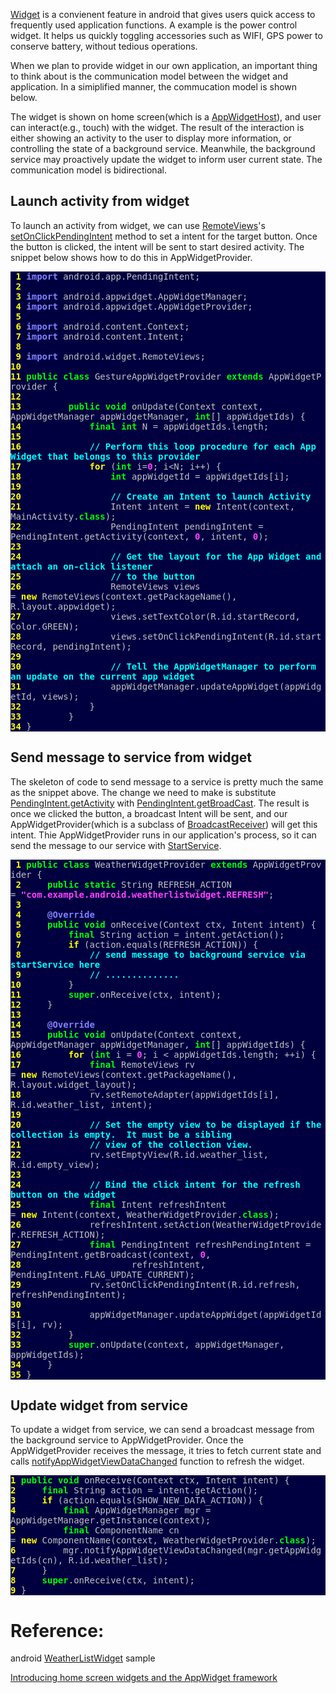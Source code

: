 [Widget](http://developer.android.com/guide/topics/appwidgets/index.html) is a convienent feature in android that gives users quick access to frequently used application functions. A example is the power control widget. It helps us quickly toggling accessories such as WIFI, GPS power to conserve battery, without tedious operations.

When we plan to provide widget in our own application, an important thing to think about is the communication model between the widget and application. In a simiplified manner, the commucation model is shown below.

The widget is shown on home screen(which is a [AppWidgetHost](https://developer.android.com/reference/android/appwidget/AppWidgetHost.html)), and user can interact(e.g., touch) with the widget. The result of the interaction is either showing an activity to the user to display more information, or controlling the state of a background service. Meanwhile, the background service may proactively update the widget to inform user current state. The communication model is bidirectional.

## Launch activity from widget
To launch an activity from widget, we can use [RemoteViews](https://developer.android.com/reference/android/widget/RemoteViews.html)'s [setOnClickPendingIntent](https://developer.android.com/reference/android/widget/RemoteViews.html#setOnClickPendingIntent(int,%20android.app.PendingIntent)) method to set a intent for the target button. Once the button is clicked, the intent will be sent to start desired activity. The snippet below shows how to do this in AppWidgetProvider.


<div style="background-color: #000040; color: silver;">
<font face="monospace">
<font color="#ffff00"><b>&nbsp;1&nbsp;</b></font><font color="#8080ff"><b>import</b></font>&nbsp;android.app.PendingIntent;<br>
<font color="#ffff00"><b>&nbsp;2&nbsp;</b></font><br>
<font color="#ffff00"><b>&nbsp;3&nbsp;</b></font><font color="#8080ff"><b>import</b></font>&nbsp;android.appwidget.AppWidgetManager;<br>
<font color="#ffff00"><b>&nbsp;4&nbsp;</b></font><font color="#8080ff"><b>import</b></font>&nbsp;android.appwidget.AppWidgetProvider;<br>
<font color="#ffff00"><b>&nbsp;5&nbsp;</b></font><br>
<font color="#ffff00"><b>&nbsp;6&nbsp;</b></font><font color="#8080ff"><b>import</b></font>&nbsp;android.content.Context;<br>
<font color="#ffff00"><b>&nbsp;7&nbsp;</b></font><font color="#8080ff"><b>import</b></font>&nbsp;android.content.Intent;<br>
<font color="#ffff00"><b>&nbsp;8&nbsp;</b></font><br>
<font color="#ffff00"><b>&nbsp;9&nbsp;</b></font><font color="#8080ff"><b>import</b></font>&nbsp;android.widget.RemoteViews;<br>
<font color="#ffff00"><b>10&nbsp;</b></font><br>
<font color="#ffff00"><b>11&nbsp;</b></font><font color="#00ff00"><b>public</b></font>&nbsp;<font color="#00ff00"><b>class</b></font>&nbsp;GestureAppWidgetProvider&nbsp;<font color="#00ff00"><b>extends</b></font>&nbsp;AppWidgetProvider {<br>
<font color="#ffff00"><b>12&nbsp;</b></font><br>
<font color="#ffff00"><b>13&nbsp;</b></font>&nbsp;&nbsp;&nbsp;&nbsp;&nbsp;&nbsp;&nbsp;&nbsp;<font color="#00ff00"><b>public</b></font>&nbsp;<font color="#00ff00"><b>void</b></font>&nbsp;onUpdate(Context context, AppWidgetManager appWidgetManager,&nbsp;<font color="#00ff00"><b>int</b></font>[]&nbsp;appWidgetIds)&nbsp;{<br>
<font color="#ffff00"><b>14&nbsp;</b></font>&nbsp;&nbsp;&nbsp;&nbsp;&nbsp;&nbsp;&nbsp;&nbsp;&nbsp;&nbsp;&nbsp;&nbsp;<font color="#00ff00"><b>final</b></font>&nbsp;<font color="#00ff00"><b>int</b></font>&nbsp;N = appWidgetIds.length;<br>
<font color="#ffff00"><b>15&nbsp;</b></font><br>
<font color="#ffff00"><b>16&nbsp;</b></font>&nbsp;&nbsp;&nbsp;&nbsp;&nbsp;&nbsp;&nbsp;&nbsp;&nbsp;&nbsp;&nbsp;&nbsp;<font color="#00ffff"><b>// Perform this loop procedure for each App Widget that belongs to this provider</b></font><br>
<font color="#ffff00"><b>17&nbsp;</b></font>&nbsp;&nbsp;&nbsp;&nbsp;&nbsp;&nbsp;&nbsp;&nbsp;&nbsp;&nbsp;&nbsp;&nbsp;<font color="#ffff00"><b>for</b></font>&nbsp;(<font color="#00ff00"><b>int</b></font>&nbsp;i=<font color="#ff40ff"><b>0</b></font>; i&lt;N; i++)&nbsp;{<br>
<font color="#ffff00"><b>18&nbsp;</b></font>&nbsp;&nbsp;&nbsp;&nbsp;&nbsp;&nbsp;&nbsp;&nbsp;&nbsp;&nbsp;&nbsp;&nbsp;&nbsp;&nbsp;&nbsp;&nbsp;<font color="#00ff00"><b>int</b></font>&nbsp;appWidgetId = appWidgetIds[i];<br>
<font color="#ffff00"><b>19&nbsp;</b></font><br>
<font color="#ffff00"><b>20&nbsp;</b></font>&nbsp;&nbsp;&nbsp;&nbsp;&nbsp;&nbsp;&nbsp;&nbsp;&nbsp;&nbsp;&nbsp;&nbsp;&nbsp;&nbsp;&nbsp;&nbsp;<font color="#00ffff"><b>// Create an Intent to launch Activity</b></font><br>
<font color="#ffff00"><b>21&nbsp;</b></font>&nbsp;&nbsp;&nbsp;&nbsp;&nbsp;&nbsp;&nbsp;&nbsp;&nbsp;&nbsp;&nbsp;&nbsp;&nbsp;&nbsp;&nbsp;&nbsp;Intent intent =&nbsp;<font color="#ffff00"><b>new</b></font>&nbsp;Intent(context, MainActivity.<font color="#00ff00"><b>class</b></font>);<br>
<font color="#ffff00"><b>22&nbsp;</b></font>&nbsp;&nbsp;&nbsp;&nbsp;&nbsp;&nbsp;&nbsp;&nbsp;&nbsp;&nbsp;&nbsp;&nbsp;&nbsp;&nbsp;&nbsp;&nbsp;PendingIntent pendingIntent = PendingIntent.getActivity(context,&nbsp;<font color="#ff40ff"><b>0</b></font>, intent,&nbsp;<font color="#ff40ff"><b>0</b></font>);<br>
<font color="#ffff00"><b>23&nbsp;</b></font><br>
<font color="#ffff00"><b>24&nbsp;</b></font>&nbsp;&nbsp;&nbsp;&nbsp;&nbsp;&nbsp;&nbsp;&nbsp;&nbsp;&nbsp;&nbsp;&nbsp;&nbsp;&nbsp;&nbsp;&nbsp;<font color="#00ffff"><b>// Get the layout for the App Widget and attach an on-click listener</b></font><br>
<font color="#ffff00"><b>25&nbsp;</b></font>&nbsp;&nbsp;&nbsp;&nbsp;&nbsp;&nbsp;&nbsp;&nbsp;&nbsp;&nbsp;&nbsp;&nbsp;&nbsp;&nbsp;&nbsp;&nbsp;<font color="#00ffff"><b>// to the button</b></font><br>
<font color="#ffff00"><b>26&nbsp;</b></font>&nbsp;&nbsp;&nbsp;&nbsp;&nbsp;&nbsp;&nbsp;&nbsp;&nbsp;&nbsp;&nbsp;&nbsp;&nbsp;&nbsp;&nbsp;&nbsp;RemoteViews views =&nbsp;<font color="#ffff00"><b>new</b></font>&nbsp;RemoteViews(context.getPackageName(), R.layout.appwidget);<br>
<font color="#ffff00"><b>27&nbsp;</b></font>&nbsp;&nbsp;&nbsp;&nbsp;&nbsp;&nbsp;&nbsp;&nbsp;&nbsp;&nbsp;&nbsp;&nbsp;&nbsp;&nbsp;&nbsp;&nbsp;views.setTextColor(R.id.startRecord, Color.GREEN);<br>
<font color="#ffff00"><b>28&nbsp;</b></font>&nbsp;&nbsp;&nbsp;&nbsp;&nbsp;&nbsp;&nbsp;&nbsp;&nbsp;&nbsp;&nbsp;&nbsp;&nbsp;&nbsp;&nbsp;&nbsp;views.setOnClickPendingIntent(R.id.startRecord, pendingIntent);<br>
<font color="#ffff00"><b>29&nbsp;</b></font><br>
<font color="#ffff00"><b>30&nbsp;</b></font>&nbsp;&nbsp;&nbsp;&nbsp;&nbsp;&nbsp;&nbsp;&nbsp;&nbsp;&nbsp;&nbsp;&nbsp;&nbsp;&nbsp;&nbsp;&nbsp;<font color="#00ffff"><b>// Tell the AppWidgetManager to perform an update on the current app widget</b></font><br>
<font color="#ffff00"><b>31&nbsp;</b></font>&nbsp;&nbsp;&nbsp;&nbsp;&nbsp;&nbsp;&nbsp;&nbsp;&nbsp;&nbsp;&nbsp;&nbsp;&nbsp;&nbsp;&nbsp;&nbsp;appWidgetManager.updateAppWidget(appWidgetId, views);<br>
<font color="#ffff00"><b>32&nbsp;</b></font>&nbsp;&nbsp;&nbsp;&nbsp;&nbsp;&nbsp;&nbsp;&nbsp;&nbsp;&nbsp;&nbsp;&nbsp;}<br>
<font color="#ffff00"><b>33&nbsp;</b></font>&nbsp;&nbsp;&nbsp;&nbsp;&nbsp;&nbsp;&nbsp;&nbsp;}<br>
<font color="#ffff00"><b>34&nbsp;</b></font>}<br>
</font>
</div>

## Send message to service from widget

The skeleton of code to send message to a service is pretty much the same as the snippet above. The change we need to make is substitute [PendingIntent.getActivity](http://developer.android.com/reference/android/app/PendingIntent.html#getActivity(android.content.Context,%20int,%20android.content.Intent,%20int)) with [PendingIntent.getBroadCast](http://developer.android.com/reference/android/app/PendingIntent.html#getBroadcast(android.content.Context,%20int,%20android.content.Intent,%20int)). The result is once we clicked the button, a broadcast Intent will be sent, and our AppWidgetProvider(which is a subclass of [BroadcastReceiver](https://developer.android.com/reference/android/content/BroadcastReceiver.html)) will get this intent. Thie AppWidgetProvider runs in our application's process, so it can send the message to our service with [StartService](https://developer.android.com/reference/android/content/Context.html#startService(android.content.Intent)).

<div style="background-color: #000040; color: silver;">
<font face="monospace">
<font color="#ffff00"><b>&nbsp;1&nbsp;</b></font><font color="#00ff00"><b>public</b></font>&nbsp;<font color="#00ff00"><b>class</b></font>&nbsp;WeatherWidgetProvider&nbsp;<font color="#00ff00"><b>extends</b></font>&nbsp;AppWidgetProvider {<br>
<font color="#ffff00"><b>&nbsp;2&nbsp;</b></font>&nbsp;&nbsp;&nbsp;&nbsp;<font color="#00ff00"><b>public</b></font>&nbsp;<font color="#00ff00"><b>static</b></font>&nbsp;String REFRESH_ACTION =&nbsp;<font color="#ff40ff"><b>&quot;com.example.android.weatherlistwidget.REFRESH&quot;</b></font>;<br>
<font color="#ffff00"><b>&nbsp;3&nbsp;</b></font><br>
<font color="#ffff00"><b>&nbsp;4&nbsp;</b></font>&nbsp;&nbsp;&nbsp;&nbsp;<font color="#8080ff"><b>@Override</b></font><br>
<font color="#ffff00"><b>&nbsp;5&nbsp;</b></font>&nbsp;&nbsp;&nbsp;&nbsp;<font color="#00ff00"><b>public</b></font>&nbsp;<font color="#00ff00"><b>void</b></font>&nbsp;onReceive(Context ctx, Intent intent)&nbsp;{<br>
<font color="#ffff00"><b>&nbsp;6&nbsp;</b></font>&nbsp;&nbsp;&nbsp;&nbsp;&nbsp;&nbsp;&nbsp;&nbsp;<font color="#00ff00"><b>final</b></font>&nbsp;String action = intent.getAction();<br>
<font color="#ffff00"><b>&nbsp;7&nbsp;</b></font>&nbsp;&nbsp;&nbsp;&nbsp;&nbsp;&nbsp;&nbsp;&nbsp;<font color="#ffff00"><b>if</b></font>&nbsp;(action.equals(REFRESH_ACTION))&nbsp;{<br>
<font color="#ffff00"><b>&nbsp;8&nbsp;</b></font>&nbsp;&nbsp;&nbsp;&nbsp;&nbsp;&nbsp;&nbsp;&nbsp;&nbsp;&nbsp;&nbsp;&nbsp;<font color="#00ffff"><b>// send message to background service via startService here</b></font><br>
<font color="#ffff00"><b>&nbsp;9&nbsp;</b></font>&nbsp;&nbsp;&nbsp;&nbsp;&nbsp;&nbsp;&nbsp;&nbsp;&nbsp;&nbsp;&nbsp;&nbsp;<font color="#00ffff"><b>// ..............</b></font><br>
<font color="#ffff00"><b>10&nbsp;</b></font>&nbsp;&nbsp;&nbsp;&nbsp;&nbsp;&nbsp;&nbsp;&nbsp;}<br>
<font color="#ffff00"><b>11&nbsp;</b></font>&nbsp;&nbsp;&nbsp;&nbsp;&nbsp;&nbsp;&nbsp;&nbsp;<font color="#00ff00"><b>super</b></font>.onReceive(ctx, intent);<br>
<font color="#ffff00"><b>12&nbsp;</b></font>&nbsp;&nbsp;&nbsp;&nbsp;}<br>
<font color="#ffff00"><b>13&nbsp;</b></font><br>
<font color="#ffff00"><b>14&nbsp;</b></font>&nbsp;&nbsp;&nbsp;&nbsp;<font color="#8080ff"><b>@Override</b></font><br>
<font color="#ffff00"><b>15&nbsp;</b></font>&nbsp;&nbsp;&nbsp;&nbsp;<font color="#00ff00"><b>public</b></font>&nbsp;<font color="#00ff00"><b>void</b></font>&nbsp;onUpdate(Context context, AppWidgetManager appWidgetManager,&nbsp;<font color="#00ff00"><b>int</b></font>[]&nbsp;appWidgetIds)&nbsp;{<br>
<font color="#ffff00"><b>16&nbsp;</b></font>&nbsp;&nbsp;&nbsp;&nbsp;&nbsp;&nbsp;&nbsp;&nbsp;<font color="#ffff00"><b>for</b></font>&nbsp;(<font color="#00ff00"><b>int</b></font>&nbsp;i =&nbsp;<font color="#ff40ff"><b>0</b></font>; i &lt; appWidgetIds.length; ++i)&nbsp;{<br>
<font color="#ffff00"><b>17&nbsp;</b></font>&nbsp;&nbsp;&nbsp;&nbsp;&nbsp;&nbsp;&nbsp;&nbsp;&nbsp;&nbsp;&nbsp;&nbsp;<font color="#00ff00"><b>final</b></font>&nbsp;RemoteViews rv =&nbsp;<font color="#ffff00"><b>new</b></font>&nbsp;RemoteViews(context.getPackageName(), R.layout.widget_layout);<br>
<font color="#ffff00"><b>18&nbsp;</b></font>&nbsp;&nbsp;&nbsp;&nbsp;&nbsp;&nbsp;&nbsp;&nbsp;&nbsp;&nbsp;&nbsp;&nbsp;rv.setRemoteAdapter(appWidgetIds[i], R.id.weather_list, intent);<br>
<font color="#ffff00"><b>19&nbsp;</b></font><br>
<font color="#ffff00"><b>20&nbsp;</b></font>&nbsp;&nbsp;&nbsp;&nbsp;&nbsp;&nbsp;&nbsp;&nbsp;&nbsp;&nbsp;&nbsp;&nbsp;<font color="#00ffff"><b>// Set the empty view to be displayed if the collection is empty.&nbsp;&nbsp;It must be a sibling</b></font><br>
<font color="#ffff00"><b>21&nbsp;</b></font>&nbsp;&nbsp;&nbsp;&nbsp;&nbsp;&nbsp;&nbsp;&nbsp;&nbsp;&nbsp;&nbsp;&nbsp;<font color="#00ffff"><b>// view of the collection view.</b></font><br>
<font color="#ffff00"><b>22&nbsp;</b></font>&nbsp;&nbsp;&nbsp;&nbsp;&nbsp;&nbsp;&nbsp;&nbsp;&nbsp;&nbsp;&nbsp;&nbsp;rv.setEmptyView(R.id.weather_list, R.id.empty_view);<br>
<font color="#ffff00"><b>23&nbsp;</b></font><br>
<font color="#ffff00"><b>24&nbsp;</b></font>&nbsp;&nbsp;&nbsp;&nbsp;&nbsp;&nbsp;&nbsp;&nbsp;&nbsp;&nbsp;&nbsp;&nbsp;<font color="#00ffff"><b>// Bind the click intent for the refresh button on the widget</b></font><br>
<font color="#ffff00"><b>25&nbsp;</b></font>&nbsp;&nbsp;&nbsp;&nbsp;&nbsp;&nbsp;&nbsp;&nbsp;&nbsp;&nbsp;&nbsp;&nbsp;<font color="#00ff00"><b>final</b></font>&nbsp;Intent refreshIntent =&nbsp;<font color="#ffff00"><b>new</b></font>&nbsp;Intent(context, WeatherWidgetProvider.<font color="#00ff00"><b>class</b></font>);<br>
<font color="#ffff00"><b>26&nbsp;</b></font>&nbsp;&nbsp;&nbsp;&nbsp;&nbsp;&nbsp;&nbsp;&nbsp;&nbsp;&nbsp;&nbsp;&nbsp;refreshIntent.setAction(WeatherWidgetProvider.REFRESH_ACTION);<br>
<font color="#ffff00"><b>27&nbsp;</b></font>&nbsp;&nbsp;&nbsp;&nbsp;&nbsp;&nbsp;&nbsp;&nbsp;&nbsp;&nbsp;&nbsp;&nbsp;<font color="#00ff00"><b>final</b></font>&nbsp;PendingIntent refreshPendingIntent = PendingIntent.getBroadcast(context,&nbsp;<font color="#ff40ff"><b>0</b></font>,<br>
<font color="#ffff00"><b>28&nbsp;</b></font>&nbsp;&nbsp;&nbsp;&nbsp;&nbsp;&nbsp;&nbsp;&nbsp;&nbsp;&nbsp;&nbsp;&nbsp;&nbsp;&nbsp;&nbsp;&nbsp;&nbsp;&nbsp;&nbsp;&nbsp;refreshIntent, PendingIntent.FLAG_UPDATE_CURRENT);<br>
<font color="#ffff00"><b>29&nbsp;</b></font>&nbsp;&nbsp;&nbsp;&nbsp;&nbsp;&nbsp;&nbsp;&nbsp;&nbsp;&nbsp;&nbsp;&nbsp;rv.setOnClickPendingIntent(R.id.refresh, refreshPendingIntent);<br>
<font color="#ffff00"><b>30&nbsp;</b></font><br>
<font color="#ffff00"><b>31&nbsp;</b></font>&nbsp;&nbsp;&nbsp;&nbsp;&nbsp;&nbsp;&nbsp;&nbsp;&nbsp;&nbsp;&nbsp;&nbsp;appWidgetManager.updateAppWidget(appWidgetIds[i], rv);<br>
<font color="#ffff00"><b>32&nbsp;</b></font>&nbsp;&nbsp;&nbsp;&nbsp;&nbsp;&nbsp;&nbsp;&nbsp;}<br>
<font color="#ffff00"><b>33&nbsp;</b></font>&nbsp;&nbsp;&nbsp;&nbsp;&nbsp;&nbsp;&nbsp;&nbsp;<font color="#00ff00"><b>super</b></font>.onUpdate(context, appWidgetManager, appWidgetIds);<br>
<font color="#ffff00"><b>34&nbsp;</b></font>&nbsp;&nbsp;&nbsp;&nbsp;}<br>
<font color="#ffff00"><b>35&nbsp;</b></font>}<br>
</font>
</div>

## Update widget from service

To update a widget from service, we can send a broadcast message from the background service to AppWidgetProvider. Once the AppWidgetProvider receives the message, it tries to fetch current state and calls [notifyAppWidgetViewDataChanged](https://developer.android.com/reference/android/appwidget/AppWidgetManager.html#notifyAppWidgetViewDataChanged(int,%20int)) function to refresh the widget.

<div style="background-color: #000040; color: silver;">
<font face="monospace">
<font color="#ffff00"><b>1&nbsp;</b></font><font color="#00ff00"><b>public</b></font>&nbsp;<font color="#00ff00"><b>void</b></font>&nbsp;onReceive(Context ctx, Intent intent)&nbsp;{<br>
<font color="#ffff00"><b>2&nbsp;</b></font>&nbsp;&nbsp;&nbsp;&nbsp;<font color="#00ff00"><b>final</b></font>&nbsp;String action = intent.getAction();<br>
<font color="#ffff00"><b>3&nbsp;</b></font>&nbsp;&nbsp;&nbsp;&nbsp;<font color="#ffff00"><b>if</b></font>&nbsp;(action.equals(SHOW_NEW_DATA_ACTION))&nbsp;{<br>
<font color="#ffff00"><b>4&nbsp;</b></font>&nbsp;&nbsp;&nbsp;&nbsp;&nbsp;&nbsp;&nbsp;&nbsp;<font color="#00ff00"><b>final</b></font>&nbsp;AppWidgetManager mgr = AppWidgetManager.getInstance(context);<br>
<font color="#ffff00"><b>5&nbsp;</b></font>&nbsp;&nbsp;&nbsp;&nbsp;&nbsp;&nbsp;&nbsp;&nbsp;<font color="#00ff00"><b>final</b></font>&nbsp;ComponentName cn =&nbsp;<font color="#ffff00"><b>new</b></font>&nbsp;ComponentName(context, WeatherWidgetProvider.<font color="#00ff00"><b>class</b></font>);<br>
<font color="#ffff00"><b>6&nbsp;</b></font>&nbsp;&nbsp;&nbsp;&nbsp;&nbsp;&nbsp;&nbsp;&nbsp;mgr.notifyAppWidgetViewDataChanged(mgr.getAppWidgetIds(cn), R.id.weather_list);<br>
<font color="#ffff00"><b>7&nbsp;</b></font>&nbsp;&nbsp;&nbsp;&nbsp;}<br>
<font color="#ffff00"><b>8&nbsp;</b></font>&nbsp;&nbsp;&nbsp;&nbsp;<font color="#00ff00"><b>super</b></font>.onReceive(ctx, intent);<br>
<font color="#ffff00"><b>9&nbsp;</b></font>}<br>
</font>
</div>

# Reference:
android [WeatherListWidget](https://android.googlesource.com/platform/development/+/master/samples/WeatherListWidget/) sample

[Introducing home screen widgets and the AppWidget framework](http://android-developers.blogspot.com/2009/04/introducing-home-screen-widgets-and.html)
